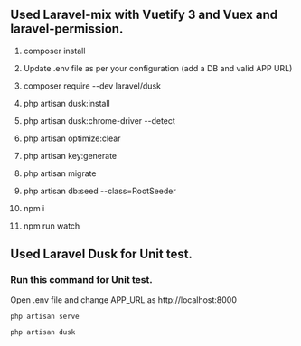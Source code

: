 ## Used Laravel-mix with Vuetify 3 and Vuex and laravel-permission.

1. composer install

2. Update .env file as per your configuration (add a DB and valid APP URL)

3. composer require --dev laravel/dusk

4. php artisan dusk:install

5. php artisan dusk:chrome-driver --detect

6. php artisan optimize:clear

7. php artisan key:generate

8. php artisan migrate 

9. php artisan db:seed --class=RootSeeder

10. npm i

11. npm run watch

## Used Laravel Dusk for Unit test.

### Run this command for Unit test.

Open .env file and change APP_URL as http://localhost:8000

`php artisan serve`

`php artisan dusk`
